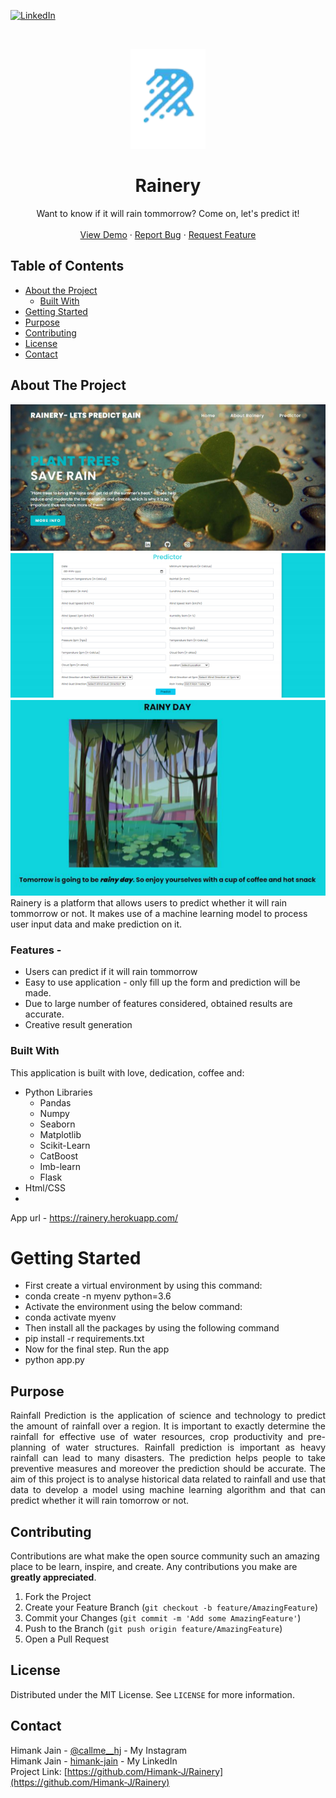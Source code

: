 [![LinkedIn][linkedin-shield]][linkedin-url]


<!-- PROJECT LOGO -->
<br />
<p align="center">
  <a href="https://ibb.co/sC0TMQV">
    <img src="/static/logo.png" alt="Logo" width="120" height="160">
  </a>

  <h1 align="center">Rainery</h1>

  <p align="center">
    Want to know if it will rain tommorrow? Come on, let's predict it!
    <br />
    <br />
    <a href="https://rainery.herokuapp.com/">View Demo</a>
    ·
    <a href="https://github.com/Himank-J/">Report Bug</a>
    ·
    <a href="https://github.com/Himank-J/">Request Feature</a>
  </p>
</p>

<!-- TABLE OF CONTENTS -->
## Table of Contents

* [About the Project](#about-the-project)
  * [Built With](#built-with)
* [Getting Started](#getting-started)
* [Purpose](#purpose)
* [Contributing](#contributing)
* [License](#license)
* [Contact](#contact)

<!-- ABOUT THE PROJECT -->
## About The Project
![login-screenshot](static/home.png)
![chat1-screenshot](static/form.png)
![chat1-screenshot](static/output.png)
<br />
Rainery is a platform that allows users to predict whether it will rain tommorrow or not. It makes use of a machine learning model to process user input data and make prediction on it.<br/>
### **Features -**<br />
* Users can predict if it will rain tommorrow
* Easy to use application - only fill up the form and prediction will be made.
* Due to large number of features considered, obtained results are accurate.
* Creative result generation 

### Built With
This application is built with love, dedication, coffee and:
* Python Libraries
  * Pandas
  * Numpy
  * Seaborn
  * Matplotlib
  * Scikit-Learn
  * CatBoost
  * Imb-learn
  * Flask 
* Html/CSS
* 
App url - https://rainery.herokuapp.com/  <br/>

# Getting Started 
* First create a virtual environment by using this command:
* conda create -n myenv python=3.6
* Activate the environment using the below command:
* conda activate myenv
* Then install all the packages by using the following command
* pip install -r requirements.txt
* Now for the final step. Run the app
* python app.py


<!-- Purpose -->
## Purpose 
<p style='text-align: justify;'>Rainfall Prediction is the application of science and technology to predict the amount of rainfall over a 
region. It is important to exactly determine the rainfall for effective use of water resources, crop 
productivity and pre-planning of water structures. Rainfall prediction is important as heavy rainfall can 
lead to many disasters. The prediction helps people to take preventive measures and moreover the 
prediction should be accurate. 
The aim of this project is to analyse historical data related to rainfall and use that data to develop a 
model using machine learning algorithm and that can predict whether it will rain tomorrow or not.</p>

<!-- CONTRIBUTING -->
## Contributing

Contributions are what make the open source community such an amazing place to be learn, inspire, and create. Any contributions you make are **greatly appreciated**.

1. Fork the Project
2. Create your Feature Branch (`git checkout -b feature/AmazingFeature`)
3. Commit your Changes (`git commit -m 'Add some AmazingFeature'`)
4. Push to the Branch (`git push origin feature/AmazingFeature`)
5. Open a Pull Request

<!-- LICENSE -->
## License

Distributed under the MIT License. See `LICENSE` for more information.

<!-- CONTACT -->
## Contact

Himank Jain - [@callme__hj](https://instagram.com/callme__hj) - My Instagram <br />
Himank Jain - [himank-jain](https://www.linkedin.com/in/himank-jain/) - My LinkedIn  <br />
Project Link: [https://github.com/Himank-J/Rainery](https://github.com/Himank-J/Rainery)


<!-- MARKDOWN LINKS & IMAGES -->
<!-- https://www.markdownguide.org/basic-syntax/#reference-style-links -->

[license-shield]: https://img.shields.io/github/license/othneildrew/Best-README-Template.svg?style=flat-square
[license-url]: https://github.com/othneildrew/Best-README-Template/blob/master/LICENSE.txt
[linkedin-shield]: https://img.shields.io/badge/-LinkedIn-black.svg?style=flat-square&logo=linkedin&colorB=555
[linkedin-url]: https://www.linkedin.com/in/himank-jain/
[product-screenshot]: images/search.png
